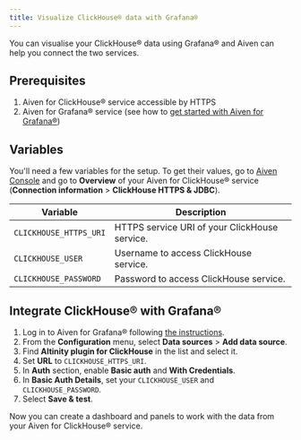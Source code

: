 ```yaml
---
title: Visualize ClickHouse® data with Grafana®
---
```


You can visualise your ClickHouse® data using Grafana® and Aiven can
help you connect the two services.

## Prerequisites

1.  Aiven for ClickHouse® service accessible by HTTPS
1.  Aiven for Grafana® service (see how to
    [get started with Aiven for Grafana®](/docs/products/grafana/get-started))

## Variables

You\'ll need a few variables for the setup. To get their values, go to
[Aiven Console](https://console.aiven.io/) and go to **Overview**
of your Aiven for ClickHouse® service (**Connection information** >
**ClickHouse HTTPS & JDBC**).

| Variable               | Description                                   |
| ---------------------- | --------------------------------------------- |
| `CLICKHOUSE_HTTPS_URI` | HTTPS service URI of your ClickHouse service. |
| `CLICKHOUSE_USER`      | Username to access ClickHouse service.        |
| `CLICKHOUSE_PASSWORD`  | Password to access ClickHouse service.        |

## Integrate ClickHouse® with Grafana®

1.  Log in to Aiven for Grafana® following
    [the instructions](/docs/products/grafana/howto/log-in).
1.  From the **Configuration** menu, select **Data sources** > **Add
    data source**.
1.  Find **Altinity plugin for ClickHouse** in the list and select it.
1.  Set **URL** to `CLICKHOUSE_HTTPS_URI`.
1.  In **Auth** section, enable **Basic auth** and **With Credentials**.
1.  In **Basic Auth Details**, set your `CLICKHOUSE_USER` and
    `CLICKHOUSE_PASSWORD`.
1.  Select **Save & test**.

Now you can create a dashboard and panels to work with the data from
your Aiven for ClickHouse® service.
